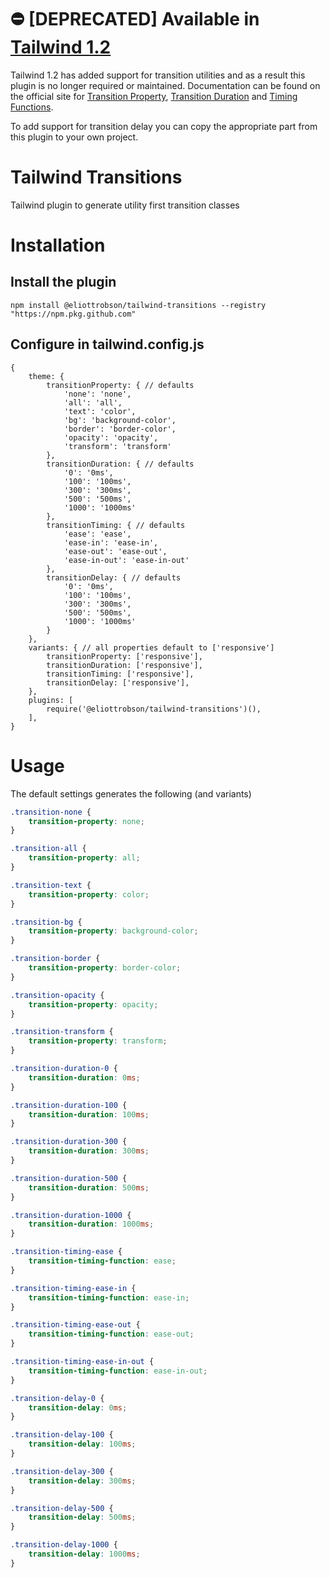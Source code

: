 # :no_entry: [DEPRECATED] Available in [Tailwind 1.2](https://tailwindcss.com/docs/release-notes/#tailwind-css-v1-2)
Tailwind 1.2 has added support for transition utilities and as a result this plugin is no longer required or maintained.
Documentation can be found on the official site for [Transition Property](https://tailwindcss.com/docs/transition-property), [Transition Duration](https://tailwindcss.com/docs/transition-duration) and [Timing Functions](https://tailwindcss.com/docs/transition-timing-function).

To add support for transition delay you can copy the appropriate part from this plugin to your own project.

# Tailwind Transitions
Tailwind plugin to generate utility first transition classes

# Installation

## Install the plugin
```
npm install @eliottrobson/tailwind-transitions --registry "https://npm.pkg.github.com"
```

## Configure in tailwind.config.js
```JS
{
    theme: {
        transitionProperty: { // defaults
            'none': 'none',
            'all': 'all',
            'text': 'color',
            'bg': 'background-color',
            'border': 'border-color',
            'opacity': 'opacity',
            'transform': 'transform'
        },
        transitionDuration: { // defaults
            '0': '0ms',
            '100': '100ms',
            '300': '300ms',
            '500': '500ms',
            '1000': '1000ms'
        },
        transitionTiming: { // defaults
            'ease': 'ease',
            'ease-in': 'ease-in',
            'ease-out': 'ease-out',
            'ease-in-out': 'ease-in-out'
        },
        transitionDelay: { // defaults
            '0': '0ms',
            '100': '100ms',
            '300': '300ms',
            '500': '500ms',
            '1000': '1000ms'
        }
    },
    variants: { // all properties default to ['responsive']
        transitionProperty: ['responsive'],
        transitionDuration: ['responsive'],
        transitionTiming: ['responsive'],
        transitionDelay: ['responsive'],
    },
    plugins: [
        require('@eliottrobson/tailwind-transitions')(),
    ],
}
```

# Usage
The default settings generates the following (and variants)

```CSS
.transition-none {
    transition-property: none;
}

.transition-all {
    transition-property: all;
}

.transition-text {
    transition-property: color;
}

.transition-bg {
    transition-property: background-color;
}

.transition-border {
    transition-property: border-color;
}

.transition-opacity {
    transition-property: opacity;
}

.transition-transform {
    transition-property: transform;
}

.transition-duration-0 {
    transition-duration: 0ms;
}

.transition-duration-100 {
    transition-duration: 100ms;
}

.transition-duration-300 {
    transition-duration: 300ms;
}

.transition-duration-500 {
    transition-duration: 500ms;
}

.transition-duration-1000 {
    transition-duration: 1000ms;
}

.transition-timing-ease {
    transition-timing-function: ease;
}

.transition-timing-ease-in {
    transition-timing-function: ease-in;
}

.transition-timing-ease-out {
    transition-timing-function: ease-out;
}

.transition-timing-ease-in-out {
    transition-timing-function: ease-in-out;
}

.transition-delay-0 {
    transition-delay: 0ms;
}

.transition-delay-100 {
    transition-delay: 100ms;
}

.transition-delay-300 {
    transition-delay: 300ms;
}

.transition-delay-500 {
    transition-delay: 500ms;
}

.transition-delay-1000 {
    transition-delay: 1000ms;
}
```
